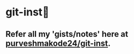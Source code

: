 # git-inst:bookmark_tabs:


## Refer all my 'gists/notes' here at [purveshmakode24/git-inst](https://gist.github.com/purveshmakode24).

